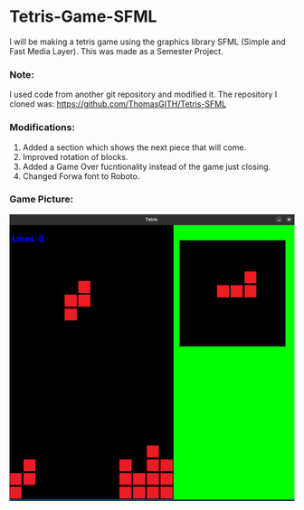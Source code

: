 # Tetris-Game-SFML

I will be making a tetris game using the graphics library SFML (Simple and Fast Media Layer). This was made as a Semester Project.

### Note:
I used code from another git repository and modified it. The repository I cloned was: https://github.com/ThomasGITH/Tetris-SFML


### Modifications:
1. Added a section which shows the next piece that will come.
2. Improved rotation of blocks.
3. Added a Game Over fucntionality instead of the game just closing.
4. Changed Forwa font to Roboto.

### Game Picture:
![Tetris Game](./images/game-picture/image-1.png)
